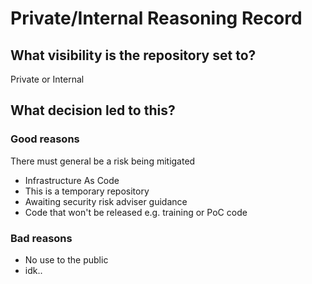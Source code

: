 # Private/Internal Reasoning Record
## What visibility is the repository set to?
Private or Internal
## What decision led to this?
### Good reasons
There must general be a risk being mitigated
* Infrastructure As Code
* This is a temporary repository
* Awaiting security risk adviser guidance
* Code that won't be released e.g. training or PoC code
### Bad reasons
* No use to the public
* idk..